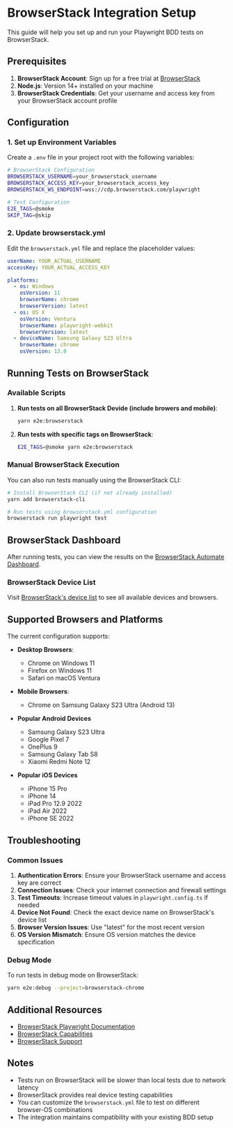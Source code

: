 # BrowserStack Integration Setup

This guide will help you set up and run your Playwright BDD tests on BrowserStack.

## Prerequisites

1. **BrowserStack Account**: Sign up for a free trial at [BrowserStack](https://www.browserstack.com/)
2. **Node.js**: Version 14+ installed on your machine
3. **BrowserStack Credentials**: Get your username and access key from your BrowserStack account profile

## Configuration

### 1. Set up Environment Variables

Create a `.env` file in your project root with the following variables:

```bash
# BrowserStack Configuration
BROWSERSTACK_USERNAME=your_browserstack_username
BROWSERSTACK_ACCESS_KEY=your_browserstack_access_key
BROWSERSTACK_WS_ENDPOINT=wss://cdp.browserstack.com/playwright

# Test Configuration
E2E_TAGS=@smoke
SKIP_TAG=@skip
```

### 2. Update browserstack.yml

Edit the `browserstack.yml` file and replace the placeholder values:

```yaml
userName: YOUR_ACTUAL_USERNAME
accessKey: YOUR_ACTUAL_ACCESS_KEY

platforms:
  - os: Windows
    osVersion: 11
    browserName: chrome
    browserVersion: latest
  - os: OS X
    osVersion: Ventura
    browserName: playwright-webkit
    browserVersion: latest
  - deviceName: Samsung Galaxy S23 Ultra
    browserName: chrome
    osVersion: 13.0
```

## Running Tests on BrowserStack

### Available Scripts

1. **Run tests on all BrowserStack Devide (include browers and mobile)**:

   ```bash
   yarn e2e:browserstack
   ```

2. **Run tests with specific tags on BrowserStack**:

   ```bash
   E2E_TAGS=@smoke yarn e2e:browserstack
   ```

### Manual BrowserStack Execution

You can also run tests manually using the BrowserStack CLI:

```bash
# Install BrowserStack CLI (if not already installed)
yarn add browserstack-cli

# Run tests using browserstack.yml configuration
browserstack run playwright test
```

## BrowserStack Dashboard

After running tests, you can view the results on the [BrowserStack Automate Dashboard](https://automate.browserstack.com/).

### BrowserStack Device List

Visit [BrowserStack's device list](https://www.browserstack.com/list-of-browsers-and-platforms/automate) to see all available devices and browsers.

## Supported Browsers and Platforms

The current configuration supports:

- **Desktop Browsers**:
  - Chrome on Windows 11
  - Firefox on Windows 11
  - Safari on macOS Ventura

- **Mobile Browsers**:
  - Chrome on Samsung Galaxy S23 Ultra (Android 13)

- **Popular Android Devices**
  - Samsung Galaxy S23 Ultra
  - Google Pixel 7
  - OnePlus 9
  - Samsung Galaxy Tab S8
  - Xiaomi Redmi Note 12

- **Popular iOS Devices**
  - iPhone 15 Pro
  - iPhone 14
  - iPad Pro 12.9 2022
  - iPad Air 2022
  - iPhone SE 2022

## Troubleshooting

### Common Issues

1. **Authentication Errors**: Ensure your BrowserStack username and access key are correct
2. **Connection Issues**: Check your internet connection and firewall settings
3. **Test Timeouts**: Increase timeout values in `playwright.config.ts` if needed
4. **Device Not Found**: Check the exact device name on BrowserStack's device list
5. **Browser Version Issues**: Use "latest" for the most recent version
6. **OS Version Mismatch**: Ensure OS version matches the device specification

### Debug Mode

To run tests in debug mode on BrowserStack:

```bash
yarn e2e:debug --project=browserstack-chrome
```

## Additional Resources

- [BrowserStack Playwright Documentation](https://www.browserstack.com/docs/automate/playwright/getting-started/nodejs)
- [BrowserStack Capabilities](https://www.browserstack.com/list-of-browsers-and-platforms/automate)
- [BrowserStack Support](https://www.browserstack.com/support)

## Notes

- Tests run on BrowserStack will be slower than local tests due to network latency
- BrowserStack provides real device testing capabilities
- You can customize the `browserstack.yml` file to test on different browser-OS combinations
- The integration maintains compatibility with your existing BDD setup
